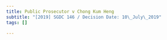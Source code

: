 ```yaml
---
title: Public Prosecutor v Chong Kum Heng
subtitle: "[2019] SGDC 146 / Decision Date: 10\_July\_2019"
tags: []

---
```

